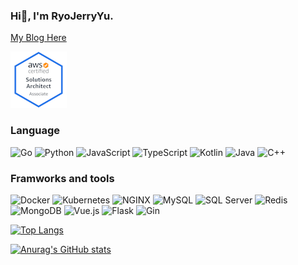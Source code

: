 ### Hi👋, I'm RyoJerryYu.

[My Blog Here](https://RyoJerryYu.github.io)

[![AWS Certified Solutions Architect – Associate](assets/aws-certified-solutions-architect-associate.png)](https://www.credly.com/badges/b73ee111-8813-418a-b0e5-e8db234bbef9/public_url)

### Language

![Go](https://img.shields.io/badge/-Go-193549?style=flat-square&logo=go)
![Python](https://img.shields.io/badge/-Python-193549?style=flat-square&logo=python)
![JavaScript](https://img.shields.io/badge/-JavaScript-193549?style=flat-square&logo=JavaScript)
![TypeScript](https://img.shields.io/badge/-TypeScript-193549?style=flat-square&logo=TypeScript)
![Kotlin](https://img.shields.io/badge/-Kotlin-193549?style=flat-square&logo=Kotlin)
![Java](https://img.shields.io/badge/-Java-193549?style=flat-square&logo=Java)
![C++](https://img.shields.io/badge/-C++-193549?style=flat-square&logo=C%2B%2B)

### Framworks and tools

![Docker](https://img.shields.io/badge/-Docker-193549?style=flat-square&logo=Docker)
![Kubernetes](https://img.shields.io/badge/-Kubernetes-193549?style=flat-square&logo=Kubernetes)
![NGINX](https://img.shields.io/badge/-NGINX-193549?style=flat-square&logo=NGINX)
![MySQL](https://img.shields.io/badge/-MySQL-193549?style=flat-square&logo=MySQL)
![SQL Server](https://img.shields.io/badge/-SQLServer-193549?style=flat-square&logo=microsoft-sql-server)
![Redis](https://img.shields.io/badge/-Redis-193549?style=flat-square&logo=Redis)
![MongoDB](https://img.shields.io/badge/-MongoDB-193549?style=flat-square&logo=MongoDB)
![Vue.js](https://img.shields.io/badge/-Vue.js-193549?style=flat-square&logo=vue.js)
![Flask](https://img.shields.io/badge/-Flask-193549?style=flat-square&logo=Flask)
![Gin](https://img.shields.io/badge/-Gin-193549?style=flat-square)


[![Top Langs](https://github-readme-stats.vercel.app/api/top-langs/?username=RyoJerryYu&layout=compact&show_icons=true&theme=cobalt)](https://github.com/RyoJerryYu)

[![Anurag's GitHub stats](https://github-readme-stats.vercel.app/api?username=RyoJerryYu&show_icons=true&theme=cobalt)](https://github.com/RyoJerryYu)

<!--
**RyoJerryYu/RyoJerryYu** is a ✨ _special_ ✨ repository because its `README.md` (this file) appears on your GitHub profile.

Here are some ideas to get you started:

- 🔭 I’m currently working on ...
- 🌱 I’m currently learning ...
- 👯 I’m looking to collaborate on ...
- 🤔 I’m looking for help with ...
- 💬 Ask me about ...
- 📫 How to reach me: ...
- 😄 Pronouns: ...
- ⚡ Fun fact: ...
-->
